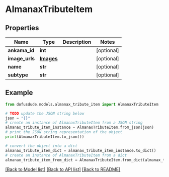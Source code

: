 # AlmanaxTributeItem


## Properties

Name | Type | Description | Notes
------------ | ------------- | ------------- | -------------
**ankama_id** | **int** |  | [optional] 
**image_urls** | [**Images**](Images.md) |  | [optional] 
**name** | **str** |  | [optional] 
**subtype** | **str** |  | [optional] 

## Example

```python
from dofusdude.models.almanax_tribute_item import AlmanaxTributeItem

# TODO update the JSON string below
json = "{}"
# create an instance of AlmanaxTributeItem from a JSON string
almanax_tribute_item_instance = AlmanaxTributeItem.from_json(json)
# print the JSON string representation of the object
print(AlmanaxTributeItem.to_json())

# convert the object into a dict
almanax_tribute_item_dict = almanax_tribute_item_instance.to_dict()
# create an instance of AlmanaxTributeItem from a dict
almanax_tribute_item_from_dict = AlmanaxTributeItem.from_dict(almanax_tribute_item_dict)
```
[[Back to Model list]](../README.md#documentation-for-models) [[Back to API list]](../README.md#documentation-for-api-endpoints) [[Back to README]](../README.md)


